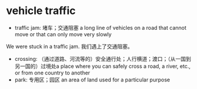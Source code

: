 # vehicle traffic

- traffic jam: 堵车；交通阻塞 a long line of vehicles on a road that cannot move or that can only move very slowly

We were stuck in a traffic jam. 我们遇上了交通阻塞。

- crossing: （通过道路、河流等的）安全通行处；人行横道；渡口；（从一国到另一国的）过境处a place where you can safely cross a road, a river, etc., or from one country to another
- park: 专用区；园区 an area of land used for a particular purpose
